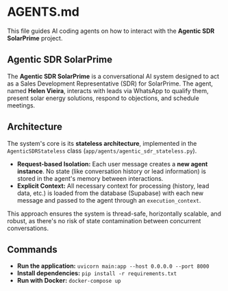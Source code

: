 # AGENTS.md

This file guides AI coding agents on how to interact with the **Agentic SDR SolarPrime** project.

## Agentic SDR SolarPrime

The **Agentic SDR SolarPrime** is a conversational AI system designed to act as a Sales Development Representative (SDR) for SolarPrime. The agent, named **Helen Vieira**, interacts with leads via WhatsApp to qualify them, present solar energy solutions, respond to objections, and schedule meetings.

## Architecture

The system's core is its **stateless architecture**, implemented in the `AgenticSDRStateless` class (`app/agents/agentic_sdr_stateless.py`).

-   **Request-based Isolation:** Each user message creates a **new agent instance**. No state (like conversation history or lead information) is stored in the agent's memory between interactions.
-   **Explicit Context:** All necessary context for processing (history, lead data, etc.) is loaded from the database (Supabase) with each new message and passed to the agent through an `execution_context`.

This approach ensures the system is thread-safe, horizontally scalable, and robust, as there's no risk of state contamination between concurrent conversations.

## Commands

-   **Run the application:** `uvicorn main:app --host 0.0.0.0 --port 8000`
-   **Install dependencies:** `pip install -r requirements.txt`
-   **Run with Docker:** `docker-compose up`
